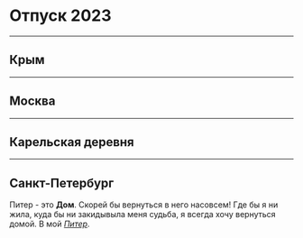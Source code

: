 # Отпуск 2023
---
## Крым
---
## Москва
---
## Карельская деревня
---
## Санкт-Петербург  

Питер - это **Дом**.
Скорей бы вернуться в него насовсем!
Где бы я ни жила, куда бы ни закидывыла меня судьба, я всегда хочу вернуться домой. В мой [*Питер*](20220801_151203.jpg).

